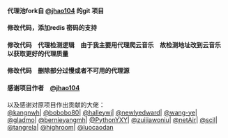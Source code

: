 #### 代理池fork自 [@jhao104](https://github.com/jhao104/proxy_pool) 的git 项目

#### 修改代码，添加redis 密码的支持

#### 修改代码　代理检测逻辑　由于我主要用代理爬云音乐　故检测地址改到云音乐　以获取更好的代理质量

#### 修改代码　删除部分过慢或者不可用的代理源

#### 感谢项目作者　[@jhao104](https://github.com/jhao104/proxy_pool)

以及感谢对原项目作出贡献的大佬：  
[@kangnwh](https://github.com/kangnwh)| [@bobobo80](https://github.com/bobobo80)| [@halleywj](https://github.com/halleywj)| [@newlyedward](https://github.com/newlyedward)| [@wang-ye](https://github.com/wang-ye)| [@gladmo](https://github.com/gladmo)| [@bernieyangmh](https://github.com/bernieyangmh)| [@PythonYXY](https://github.com/PythonYXY)| [@zuijiawoniu](https://github.com/zuijiawoniu)| [@netAir](https://github.com/netAir)| [@scil](https://github.com/scil)| [@tangrela](https://github.com/tangrela)| [@highroom](https://github.com/highroom)| [@luocaodan](https://github.com/luocaodan)

